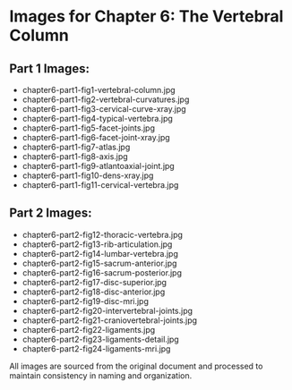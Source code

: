 # Images for Chapter 6: The Vertebral Column

## Part 1 Images:
- chapter6-part1-fig1-vertebral-column.jpg
- chapter6-part1-fig2-vertebral-curvatures.jpg
- chapter6-part1-fig3-cervical-curve-xray.jpg
- chapter6-part1-fig4-typical-vertebra.jpg
- chapter6-part1-fig5-facet-joints.jpg
- chapter6-part1-fig6-facet-joint-xray.jpg
- chapter6-part1-fig7-atlas.jpg
- chapter6-part1-fig8-axis.jpg
- chapter6-part1-fig9-atlantoaxial-joint.jpg
- chapter6-part1-fig10-dens-xray.jpg
- chapter6-part1-fig11-cervical-vertebra.jpg

## Part 2 Images:
- chapter6-part2-fig12-thoracic-vertebra.jpg
- chapter6-part2-fig13-rib-articulation.jpg
- chapter6-part2-fig14-lumbar-vertebra.jpg
- chapter6-part2-fig15-sacrum-anterior.jpg
- chapter6-part2-fig16-sacrum-posterior.jpg
- chapter6-part2-fig17-disc-superior.jpg
- chapter6-part2-fig18-disc-anterior.jpg
- chapter6-part2-fig19-disc-mri.jpg
- chapter6-part2-fig20-intervertebral-joints.jpg
- chapter6-part2-fig21-craniovertebral-joints.jpg
- chapter6-part2-fig22-ligaments.jpg
- chapter6-part2-fig23-ligaments-detail.jpg
- chapter6-part2-fig24-ligaments-mri.jpg

All images are sourced from the original document and processed to maintain consistency in naming and organization.